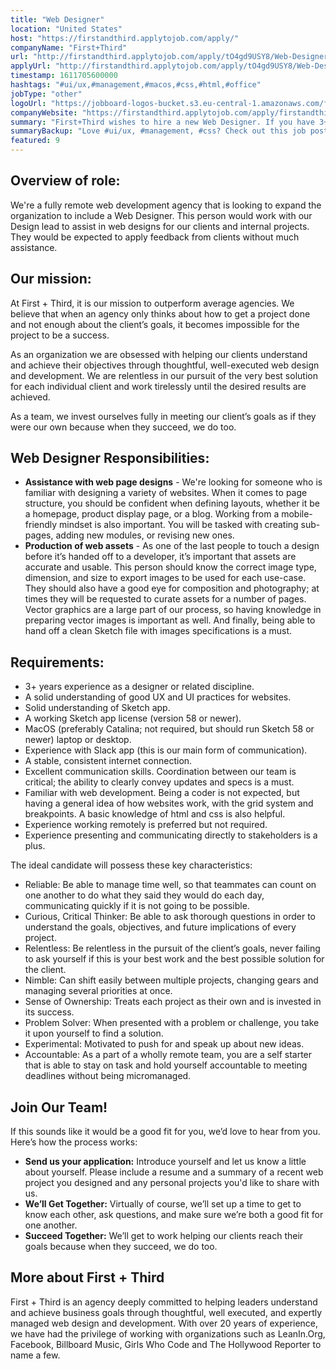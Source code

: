 ```yaml
---
title: "Web Designer"
location: "United States"
host: "https://firstandthird.applytojob.com/apply/"
companyName: "First+Third"
url: "http://firstandthird.applytojob.com/apply/tO4gd9USY8/Web-Designer-Remote"
applyUrl: "http://firstandthird.applytojob.com/apply/tO4gd9USY8/Web-Designer-Remote"
timestamp: 1611705600000
hashtags: "#ui/ux,#management,#macos,#css,#html,#office"
jobType: "other"
logoUrl: "https://jobboard-logos-bucket.s3.eu-central-1.amazonaws.com/first-third"
companyWebsite: "https://firstandthird.applytojob.com/apply/firstandthird.com"
summary: "First+Third wishes to hire a new Web Designer. If you have 3+ years experience as a designer or related discipline, consider applying."
summaryBackup: "Love #ui/ux, #management, #css? Check out this job post!"
featured: 9
---
```


## Overview of role: 

We're a fully remote web development agency that is looking to expand the organization to include a Web Designer. This person would work with our Design lead to assist in web designs for our clients and internal projects. They would be expected to apply feedback from clients without much assistance.

## Our mission:

At First + Third, it is our mission to outperform average agencies. We believe that when an agency only thinks about how to get a project done and not enough about the client’s goals, it becomes impossible for the project to be a success. 

As an organization we are obsessed with helping our clients understand and achieve their objectives through thoughtful, well-executed web design and development. We are relentless in our pursuit of the very best solution for each individual client and work tirelessly until the desired results are achieved. 

As a team, we invest ourselves fully in meeting our client’s goals as if they were our own because when they succeed, we do too. 

## Web Designer Responsibilities:

*   **Assistance with web page designs** - We're looking for someone who is familiar with designing a variety of websites. When it comes to page structure, you should be confident when defining layouts, whether it be a homepage, product display page, or a blog. Working from a mobile-friendly mindset is also important. You will be tasked with creating sub-pages, adding new modules, or revising new ones.
*   **Production of web assets** - As one of the last people to touch a design before it’s handed off to a developer, it’s important that assets are accurate and usable. This person should know the correct image type, dimension, and size to export images to be used for each use-case. They should also have a good eye for composition and photography; at times they will be requested to curate assets for a number of pages. Vector graphics are a large part of our process, so having knowledge in preparing vector images is important as well. And finally, being able to hand off a clean Sketch file with images specifications is a must.

## Requirements:

*   3+ years experience as a designer or related discipline.
*   A solid understanding of good UX and UI practices for websites. 
*   Solid understanding of Sketch app.
*   A working Sketch app license (version 58 or newer).
*   MacOS (preferably Catalina; not required, but should run Sketch 58 or newer) laptop or desktop.
*   Experience with Slack app (this is our main form of communication).
*   A stable, consistent internet connection.
*   Excellent communication skills. Coordination between our team is critical; the ability to clearly convey updates and specs is a must. 
*   Familiar with web development. Being a coder is not expected, but having a general idea of how websites work, with the grid system and breakpoints. A basic knowledge of html and css is also helpful.
*   Experience working remotely is preferred but not required.
*   Experience presenting and communicating directly to stakeholders is a plus.

The ideal candidate will possess these key characteristics:

*   Reliable: Be able to manage time well, so that teammates can count on one another to do what they said they would do each day, communicating quickly if it is not going to be possible. 
*   Curious, Critical Thinker: Be able to ask thorough questions in order to understand the goals, objectives, and future implications of every project.
*   Relentless: Be relentless in the pursuit of the client’s goals, never failing to ask yourself if this is your best work and the best possible solution for the client.
*   Nimble: Can shift easily between multiple projects, changing gears and managing several priorities at once. 
*   Sense of Ownership: Treats each project as their own and is invested in its success.
*   Problem Solver: When presented with a problem or challenge, you take it upon yourself to find a solution.
*   Experimental: Motivated to push for and speak up about new ideas.
*   Accountable: As a part of a wholly remote team, you are a self starter that is able to stay on task and hold yourself accountable to meeting deadlines without being micromanaged. 

## Join Our Team!

If this sounds like it would be a good fit for you, we’d love to hear from you. Here’s how the process works: 

*   **Send us your application:** Introduce yourself and let us know a little about yourself. Please include a resume and a summary of a recent web project you designed and any personal projects you'd like to share with us. 
*   **We’ll Get Together:** Virtually of course, we’ll set up a time to get to know each other, ask questions, and make sure we’re both a good fit for one another. 
*   **Succeed Together:** We’ll get to work helping our clients reach their goals because when they succeed, we do too. 

## More about First + Third

First + Third is an agency deeply committed to helping leaders understand and achieve business goals through thoughtful, well executed, and expertly managed web design and development. With over 20 years of experience, we have had the privilege of working with organizations such as LeanIn.Org, Facebook, Billboard Music, Girls Who Code and The Hollywood Reporter to name a few.
